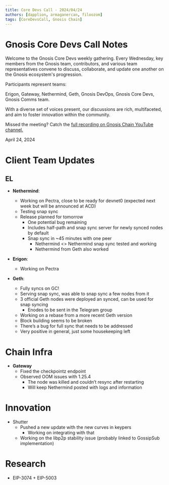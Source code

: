 ```yaml
---
title: Core Devs Call - 2024/04/24
authors: [dapplion, armaganercan, filoozom]
tags: [CoreDevsCall, Gnosis Chain]
---
```


# Gnosis Core Devs Call Notes

Welcome to the Gnosis Core Devs weekly gathering. Every Wednesday, key members from the Gnosis team, contributors, and various team representatives convene to discuss, collaborate, and update one another on the Gnosis ecosystem's progression.

Participants represent teams:

Erigon, Gateway, Nethermind, Geth, Gnosis DevOps, Gnosis Core Devs, Gnosis Comms team.

With a diverse set of voices present, our discussions are rich, multifaceted, and aim to foster innovation within the community.

Missed the meeting? Catch the [full recording on Gnosis Chain YouTube channel.](https://youtu.be/wtQ8oVIRVlU)

April 24, 2024

# Client Team Updates
## EL

* **Nethermind**: 
    * Working on Pectra, close to be ready for devnet0 (expected next week but will be announced at ACD)
    * Testing snap sync
    * Release planned for tomorrow
        * One potential bug remaining
        * Includes half-path and snap sync server for newly synced nodes by default
        * Snap sync in ~45 minutes with one peer
            * Nethermind <> Nethermind snap sync tested and working
            * Nethermind from Geth also worked


* **Erigon**: 
  * Working on Pectra

* **Geth**:
  * Fully syncs on GC!
  * Serving snap sync, was able to snap sync a few nodes from it
  * 3 official Geth nodes were deployed an synced, can be used for snap syncing
    * Enodes to be sent in the Telegram group
  * Working on a rebase from a more recent Geth version
  * Block building seems to be broken
  * There’s a bug for full sync that needs to be addressed
  * Very positive in general, just some housekeeping left


# Chain Infra

* **Gateway**
  * Fixed the checkpointz endpoint
  * Observed OOM issues with 1.25.4
    * The node was killed and couldn’t resync after restarting
    * Will keep Nethermind posted with logs and information


# Innovation

* Shutter
    * Pushed a new update with the new curves in keypers
        * Working on integrating with that
    * Working on the libp2p stability issue (probably linked to GossipSub implementation)


# Research

* EIP-3074 + EIP-5003









































